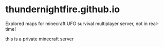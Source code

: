 # thundernightfire.github.io

<p>Explored maps for minecraft UFO survival multiplayer server, not in real-time!</p>
<p>this is a private minecraft server</p>
